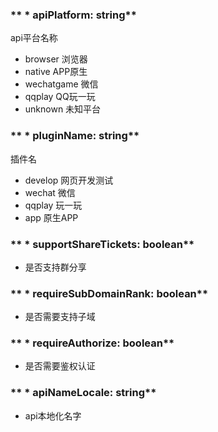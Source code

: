 ### ** * apiPlatform: string**
api平台名称
* browser 浏览器
* native APP原生
* wechatgame 微信
* qqplay QQ玩一玩
* unknown 未知平台


### ** * pluginName: string**
插件名
* develop 网页开发测试
* wechat 微信
* qqplay 玩一玩
* app 原生APP


### ** * supportShareTickets: boolean**
- 是否支持群分享


### ** * requireSubDomainRank: boolean**
- 是否需要支持子域


### ** * requireAuthorize: boolean**
- 是否需要鉴权认证


### ** * apiNameLocale: string**
- api本地化名字

